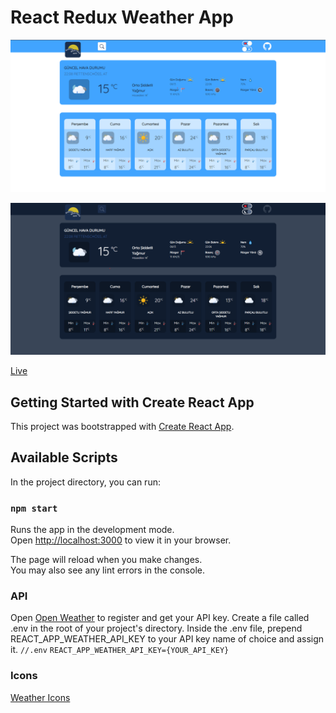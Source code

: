 # React Redux Weather App

![React Weather Light Theme](./demo1.png)

![React Weather Light Theme](./demo2.png)

[Live](https://ec-redux-weather.netlify.app)

## Getting Started with Create React App

This project was bootstrapped with [Create React App](https://github.com/facebook/create-react-app).

## Available Scripts

In the project directory, you can run:

### `npm start`

Runs the app in the development mode.\
Open [http://localhost:3000](http://localhost:3000) to view it in your browser.

The page will reload when you make changes.\
You may also see any lint errors in the console.

### API

Open [Open Weather](https://openweathermap.org/) to register and get your API key.
Create a file called .env in the root of your project's directory.
Inside the .env file, prepend REACT_APP_WEATHER_API_KEY to your API key name of choice and assign it.
`//.env`
`REACT_APP_WEATHER_API_KEY={YOUR_API_KEY}`

### Icons

[Weather Icons](https://basmilius.github.io/weather-icons/)
